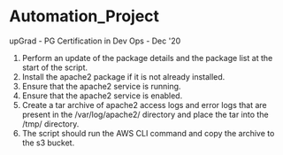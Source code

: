 # Automation_Project
upGrad - PG Certification in Dev Ops - Dec '20

1) Perform an update of the package details and the package list at the start of the script.
2) Install the apache2 package if it is not already installed.
3) Ensure that the apache2 service is running.
4) Ensure that the apache2 service is enabled.
5) Create a tar archive of apache2 access logs and error logs that are present in the /var/log/apache2/ directory and place the tar into the /tmp/ directory.
6) The script should run the AWS CLI command and copy the archive to the s3 bucket.
